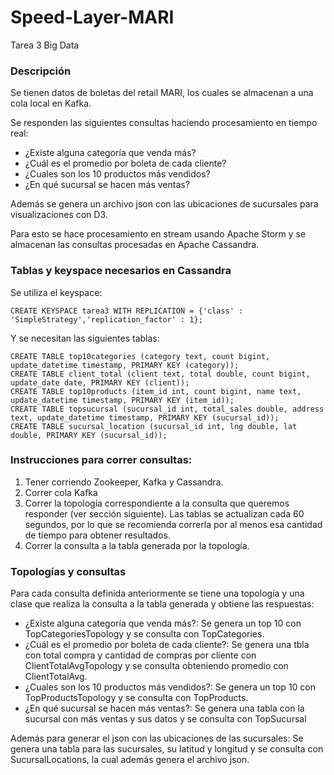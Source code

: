 # Speed-Layer-MARI
Tarea 3 Big Data

### Descripción
Se tienen datos de boletas del retail MARI, los cuales se almacenan a una cola local en Kafka.

Se responden las siguientes consultas haciendo procesamiento en tiempo real:
- ¿Existe alguna categoría que venda más?
- ¿Cuál es el promedio por boleta de cada cliente?
- ¿Cuales son los 10 productos más vendidos?
- ¿En qué sucursal se hacen más ventas?

Además se genera un archivo json con las ubicaciones de sucursales para visualizaciones con D3.

Para esto se hace procesamiento en stream usando Apache Storm y se almacenan las consultas procesadas en Apache Cassandra.

### Tablas y keyspace necesarios en Cassandra

Se utiliza el keyspace:
```
CREATE KEYSPACE tarea3 WITH REPLICATION = {'class' : 'SimpleStrategy','replication_factor' : 1};
```

Y se necesitan las siguientes tablas:
```
CREATE TABLE top10categories (category text, count bigint, update_datetime timestamp, PRIMARY KEY (category));
CREATE TABLE client_total (client text, total double, count bigint, update_date date, PRIMARY KEY (client));
CREATE TABLE top10products (item_id int, count bigint, name text, update_datetime timestamp, PRIMARY KEY (item_id));
CREATE TABLE topsucursal (sucursal_id int, total_sales double, address text, update_datetime timestamp, PRIMARY KEY (sucursal_id));
CREATE TABLE sucursal_location (sucursal_id int, lng double, lat double, PRIMARY KEY (sucursal_id));
```

### Instrucciones para correr consultas:

1. Tener corriendo Zookeeper, Kafka y Cassandra.
2. Correr cola Kafka
3. Correr la topología correspondiente a la consulta que queremos responder (ver sección siguiente). Las tablas se actualizan cada 60 segundos, por lo que se recomienda correrla por al menos esa cantidad de tiempo para obtener resultados.
4. Correr la consulta a la tabla generada por la topología.

### Topologías y consultas

Para cada consulta definida anteriormente se tiene una topología y una clase que realiza la consulta a la tabla generada y obtiene las respuestas:

- ¿Existe alguna categoría que venda más?: Se genera un top 10 con TopCategoriesTopology y se consulta con TopCategories.
- ¿Cuál es el promedio por boleta de cada cliente?: Se genera una tbla con total compra y cantidad de compras por cliente con ClientTotalAvgTopology y se consulta obteniendo promedio con ClientTotalAvg.
- ¿Cuales son los 10 productos más vendidos?: Se genera un top 10 con TopProductsTopology y se consulta con TopProducts.
- ¿En qué sucursal se hacen más ventas?: Se genera una tabla con la sucursal con más ventas y sus datos y se consulta con TopSucursal

Además para generar el json con las ubicaciones de las sucursales: Se genera una tabla para las sucursales, su latitud y longitud y se consulta con SucursalLocations, la cual además genera el archivo json.
